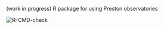 (work in progress) R package for using Preston observatories

![R-CMD-check](https://github.com/jhpoelen/reston/workflows/R-CMD-check/badge.svg)


